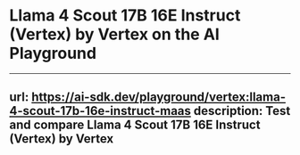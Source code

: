 # Llama 4 Scout 17B 16E Instruct (Vertex) by Vertex on the AI Playground


---
url: https://ai-sdk.dev/playground/vertex:llama-4-scout-17b-16e-instruct-maas
description: Test and compare Llama 4 Scout 17B 16E Instruct (Vertex) by Vertex
---
